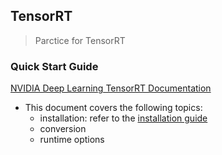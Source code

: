 ## TensorRT
> Parctice for TensorRT

### Quick Start Guide
[NVIDIA Deep Learning TensorRT Documentation](https://docs.nvidia.com/deeplearning/tensorrt/quick-start-guide/index.html)
- This document covers the following topics:
  - installation: refer to the [installation guide](https://docs.nvidia.com/deeplearning/tensorrt/quick-start-guide/index.html#install)
  - conversion
  - runtime options

